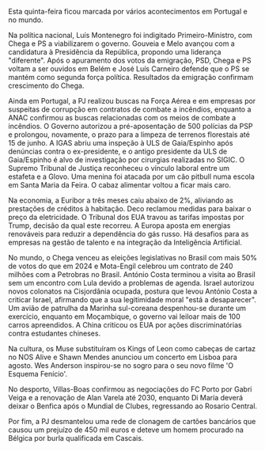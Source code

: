 Esta quinta-feira ficou marcada por vários acontecimentos em Portugal e no mundo.

Na política nacional, Luís Montenegro foi indigitado Primeiro-Ministro, com Chega e PS a viabilizarem o governo. Gouveia e Melo avançou com a candidatura à Presidência da República, propondo uma liderança "diferente". Após o apuramento dos votos da emigração, PSD, Chega e PS voltam a ser ouvidos em Belém e José Luís Carneiro defende que o PS se mantém como segunda força política. Resultados da emigração confirmam crescimento do Chega.

Ainda em Portugal, a PJ realizou buscas na Força Aérea e em empresas por suspeitas de corrupção em contratos de combate a incêndios, enquanto a ANAC confirmou as buscas relacionadas com os meios de combate a incêndios. O Governo autorizou a pré-aposentação de 500 polícias da PSP e prolongou, novamente, o prazo para a limpeza de terrenos florestais até 15 de junho. A IGAS abriu uma inspeção à ULS de Gaia/Espinho após denúncias contra o ex-presidente, e o antigo presidente da ULS de Gaia/Espinho é alvo de investigação por cirurgias realizadas no SIGIC. O Supremo Tribunal de Justiça reconheceu o vínculo laboral entre um estafeta e a Glovo. Uma menina foi atacada por um cão pitbull numa escola em Santa Maria da Feira. O cabaz alimentar voltou a ficar mais caro.

Na economia, a Euribor a três meses caiu abaixo de 2%, aliviando as prestações de créditos à habitação. Deco reclamou medidas para baixar o preço da eletricidade. O Tribunal dos EUA travou as tarifas impostas por Trump, decisão da qual este recorreu. A Europa aposta em energias renováveis para reduzir a dependência do gás russo. Há desafios para as empresas na gestão de talento e na integração da Inteligência Artificial.

No mundo, o Chega venceu as eleições legislativas no Brasil com mais 50% de votos do que em 2024 e Mota-Engil celebrou um contrato de 240 milhões com a Petrobras no Brasil. António Costa terminou a visita ao Brasil sem um encontro com Lula devido a problemas de agenda. Israel autorizou novos colonatos na Cisjordânia ocupada, postura que levou António Costa a criticar Israel, afirmando que a sua legitimidade moral "está a desaparecer". Um avião de patrulha da Marinha sul-coreana despenhou-se durante um exercício, enquanto em Moçambique, o governo vai leiloar mais de 100 carros apreendidos. A China criticou os EUA por ações discriminatórias contra estudantes chineses.

Na cultura, os Muse substituíram os Kings of Leon como cabeças de cartaz no NOS Alive e Shawn Mendes anunciou um concerto em Lisboa para agosto. Wes Anderson inspirou-se no sogro para o seu novo filme 'O Esquema Fenício'.

No desporto, Villas-Boas confirmou as negociações do FC Porto por Gabri Veiga e a renovação de Alan Varela até 2030, enquanto Di María deverá deixar o Benfica após o Mundial de Clubes, regressando ao Rosario Central.

Por fim, a PJ desmantelou uma rede de clonagem de cartões bancários que causou um prejuízo de 450 mil euros e deteve um homem procurado na Bélgica por burla qualificada em Cascais.
